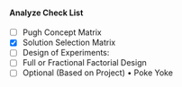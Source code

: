 #### Analyze Check List

- [ ] Pugh Concept Matrix
- [x] Solution Selection Matrix
- [ ] Design of Experiments:
- [ ] Full or Fractional Factorial Design
- [ ] Optional (Based on Project)
• Poke Yoke
